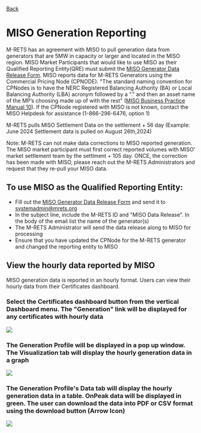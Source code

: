 [Back](https://mrets.github.io/Help/index)


# MISO Generation Reporting

M-RETS has an agreement with MISO to pull generation data from generators that are 5MW in capacity or larger and located in the MISO region. MISO Market Participants that would like to use MISO as their Qualified Reporting Entity(QRE) must submit the [MISO Generator Data Release Form](https://www.mrets.org/wp-content/uploads/2018/03/M-RETS-MISO-DATA-RELEASE-2-9-2018213.pdf). MISO reports data for M-RETS Generators using the Commercial Pricing Node (CPNODE).  "The standard naming convention for CPNodes is to have the NERC Registered Balancing Authority (BA) or Local Balancing Authority (LBA) acronym followed by a “.” and then an asset name of the MP’s choosing made up of with the rest" ([MISO Business Practice Manual 10](https://www.misoenergy.org/legal/business-practice-manuals/)).  If the CPNode registered with MISO is not known, contact the MISO Helpdesk for assistance (1-866-296-6476, option 1)

M-RETS pulls MISO Settlement Data on the settlement + 56 day (Example: June 2024 Settlement data is pulled on August 26th,2024)

Note: M-RETS can not make data corrections to MISO reported generation. The MISO market participant must first correct reported volumes with MISO' market settlement team by the settlment + 105 day. ONCE, the correction has been made with MISO, please reach out the M-RETS Administrators and request that they re-pull your MISO data.

## To use MISO as the Qualified Reporting Entity: 
* Fill out the [MISO Generator Data Release Form](https://www.mrets.org/wp-content/uploads/2018/03/M-RETS-MISO-DATA-RELEASE-2-9-2018213.pdf) and send it to systemadmin@mrets.org 
* In the subject line, include the M-RETS ID and "MISO Data Release". In the body of the email list the name of the generator(s)
* The M-RETS Administrator will send the data release along to MISO for processing
* Ensure that you have updated the CPNode for the M-RETS generator and changed the reporting entity to MISO 

## View the hourly data reported by MISO
MISO generation data is reported in an hourly format. Users can view their hourly data from their Certificates dashboard. 

### Select the Certificates dashboard button from the vertical Dashboard menu. The "Generation" link will be displayed for any certificates with hourly data 
![](https://github.com/mrets/photos/blob/f90e527a39d98cecd3dfaf2728aaa0daebc00200/MISO_1.png?raw=true)

### The Generation Profile will be displayed in a pop up window. The Visualization tab will display the hourly generation data in a graph 
![](https://github.com/mrets/photos/blob/f90e527a39d98cecd3dfaf2728aaa0daebc00200/MISO_2.png?raw=true)

### The Generation Profile's Data tab will display the hourly generation data in a table. OnPeak data will be displayed in green. The user can download the data into PDF or CSV format using the download button (Arrow Icon) 
![](https://github.com/mrets/photos/blob/f90e527a39d98cecd3dfaf2728aaa0daebc00200/MISO_3.png?raw=true)
